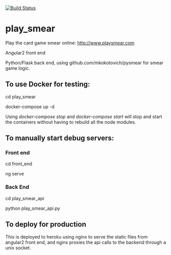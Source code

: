[![Build Status](https://travis-ci.org/mkokotovich/play_smear.svg?branch=master)](https://travis-ci.org/mkokotovich/play_smear)
# play\_smear

Play the card game smear online:
http://www.playsmear.com

Angular2 front end

Python/Flask back end, using github.com/mkokotovich/pysmear for smear game logic.

## To use Docker for testing:
cd play_smear

docker-compose up -d

Using _docker-compose stop_ and _docker-compose start_ will stop and start the containers without having to rebuild all the node modules.

## To manually start debug servers:
### Front end
cd front\_end

ng serve

### Back End
cd play\_smear\_api

python play_smear_api.py

## To deploy for production
This is deployed to heroku using nginx to serve the static files from angular2 front end, and nginx proxies the api calls to the backend through a unix socket.  
